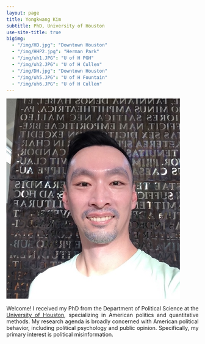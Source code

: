 ```yaml
---
layout: page
title: Yongkwang Kim
subtitle: PhD, University of Houston
use-site-title: true
bigimg:
  - "/img/HD.jpg": "Downtown Houston"
  - "/img/HHP2.jpg": "Herman Park"
  - "/img/uh1.JPG": "U of H PGH"
  - "/img/uh2.JPG": "U of H Cullen"
  - "/img/DH.jpg": "Downtown Houston"
  - "/img/uh5.JPG": "U of H Fountain"
  - "/img/uh6.JPG": "U of H Cullen"
---
```


<img src="/img/kp7.jpg" class="wrap align-right" alt="k profile">

<p align="justify">Welcome! I received my PhD from the Department of Political Science at the <a href="https://www.uh.edu/class/political-science/" target="_blank">University of Houston</a>, specializing in American politics and quantitative methods.
My research agenda is broadly concerned with American political behavior, including political psychology and public opinion. Specifically, my primary interest is political misinformation.

  
